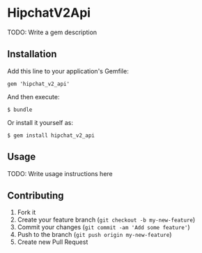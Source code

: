 # HipchatV2Api

TODO: Write a gem description

## Installation

Add this line to your application's Gemfile:

    gem 'hipchat_v2_api'

And then execute:

    $ bundle

Or install it yourself as:

    $ gem install hipchat_v2_api

## Usage

TODO: Write usage instructions here

## Contributing

1. Fork it
2. Create your feature branch (`git checkout -b my-new-feature`)
3. Commit your changes (`git commit -am 'Add some feature'`)
4. Push to the branch (`git push origin my-new-feature`)
5. Create new Pull Request
